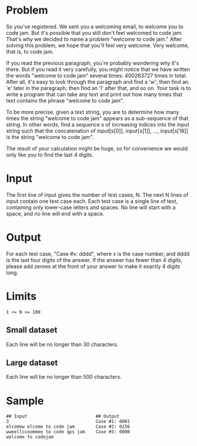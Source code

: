 # Problem

So you've registered. We sent you a welcoming email, to welcome you to code
jam. But it's possible that you still don't feel welcomed to code jam. That's
why we decided to name a problem "welcome to code jam." After solving this
problem, we hope that you'll feel very welcome. Very welcome, that is, to code
jam.

If you read the previous paragraph, you're probably wondering why it's there.
But if you read it very carefully, you might notice that we have written the
words "welcome to code jam" several times: 400263727 times in total. After all,
it's easy to look through the paragraph and find a 'w'; then find an 'e' later
in the paragraph; then find an 'l' after that, and so on. Your task is to write
a program that can take any text and print out how many times that text
contains the phrase "welcome to code jam".

To be more precise, given a text string, you are to determine how many times
the string "welcome to code jam" appears as a sub-sequence of that string. In
other words, find a sequence s of increasing indices into the input string such
that the concatenation of input[s[0]], input[s[1]], ..., input[s[18]] is the
string "welcome to code jam".

The result of your calculation might be huge, so for convenience we would only
like you to find the last 4 digits.

# Input

The first line of input gives the number of test cases, N. The next N lines of
input contain one test case each. Each test case is a single line of text,
containing only lower-case letters and spaces. No line will start with a space,
and no line will end with a space.

# Output

For each test case, "Case #x: dddd", where x is the case number, and dddd is
the last four digits of the answer. If the answer has fewer than 4 digits,
please add zeroes at the front of your answer to make it exactly 4 digits long.

# Limits

    1 <= N <= 100

## Small dataset

Each line will be no longer than 30 characters.

## Large dataset

Each line will be no longer than 500 characters.

# Sample

    ## Input                          ## Output     
    3                                 Case #1: 0001 
    elcomew elcome to code jam        Case #2: 0256 
    wweellccoommee to code qps jam    Case #3: 0000 
    welcome to codejam                           

